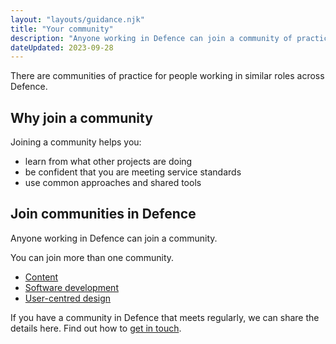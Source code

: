 ```yaml
---
layout: "layouts/guidance.njk"
title: "Your community"
description: "Anyone working in Defence can join a community of practice. Meet people doing your role, use shared tools and learn from other projects."
dateUpdated: 2023-09-28
---
```


There are communities of practice for people working in similar roles across Defence.

## Why join a community

Joining a community helps you:

- learn from what other projects are doing
- be confident that you are meeting service standards
- use common approaches and shared tools

## Join communities in Defence

Anyone working in Defence can join a community. 

You can join more than one community.

- [Content](/your-community/content/)
- [Software development](/your-community/software-development/)
- [User-centred design](/your-community/user-centred-design/)

<!-- ## Become a service assessor

Some services have assessments to help them meet the GOV.UK Service Standard. Service assessors are from communities across Defence.

Training to be a service assessor will help you: 

- understand the service standards
- learn from what other services are doing
- create great digital services

You’ll also join the assessor community across government. 

### Who can get training

You need to be a crown servant in Defence who has worked on a digital service for at least 6 months. 

This includes anyone who has just joined Defence but has digital experience in another government department. 

If you meet these criteria, send your details to [assessments@digital.mod.uk](mailto:assessments@digital.mod.uk?subject=Service%20assessor%20training). 

We would like to hear from trained assessors across Defence. You can join the panel for internal service assessments.
 -->

If you have a community in Defence that meets regularly, we can share the details here. Find out how to [get in touch](/get-in-touch/).
